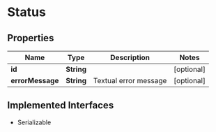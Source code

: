 

# Status


## Properties

Name | Type | Description | Notes
------------ | ------------- | ------------- | -------------
**id** | **String** |  |  [optional]
**errorMessage** | **String** | Textual error message |  [optional]


## Implemented Interfaces

* Serializable


